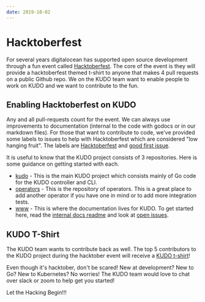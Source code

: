 ```yaml
---
date: 2019-10-02
---
```


# Hacktoberfest

For several years digitalocean has supported open source development through a fun event called [Hacktoberfest](https://hacktoberfest.digitalocean.com/). The core of the event is they will provide a hacktoberfest themed t-shirt to anyone that makes 4 pull requests on a public Github repo. We on the KUDO team want to enable people to work on KUDO and we want to contribute to the fun.

<!-- more -->

## Enabling Hacktoberfest on KUDO

Any and all pull-requests count for the event. We can always use improvements to documentation (internal to the code with godocs or in our markdown files). For those that want to contribute to code, we've provided some labels to issues to help with Hacktoberfest which are considered "low hanging fruit".  The labels are [Hacktoberfest](https://github.com/kudobuilder/kudo/labels/Hacktoberfest) and [good first issue](https://github.com/kudobuilder/kudo/labels/good%20first%20issue).


It is useful to know that the KUDO project consists of 3 repositories.  Here is some guidance on getting started with each.
* [kudo](https://github.com/kudobuilder/kudo) - This is the main KUDO project which consists mainly of Go code for the KUDO controller and CLI.
* [operators](https://github.com/kudobuilder/operators) - This is the repository of operators. This is a great place to add another operator if you have one in mind or to add more integration tests.
* [www](https://github.com/kudobuilder/www) - This is where the documentation lives for KUDO. To get started here, read the [internal docs readme](https://github.com/kudobuilder/www/tree/master/content/internal-docs) and look at [open issues](https://github.com/kudobuilder/www/issues).


## KUDO T-Shirt

The KUDO team wants to contribute back as well. The top 5 contributors to the KUDO project during the hacktober event will receive a [KUDO t-shirt](/images/kudo-tshirt.jpg?10x20)!


Even though it's hacktober, don't be scared! New at development?  New to Go?  New to Kubernetes? No worries! The KUDO team would love to chat over slack or zoom to help get you started!

Let the Hacking Begin!!!

<Authors about="kensipe" />